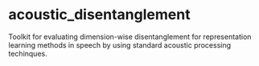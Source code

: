 # acoustic_disentanglement
Toolkit for evaluating dimension-wise disentanglement for representation learning methods in speech by using standard acoustic processing techinques.
